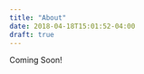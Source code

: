 ```yaml
---
title: "About"
date: 2018-04-18T15:01:52-04:00
draft: true
---
```


<!-- Kelly Ripple is a Software Engineer living and working in Northern Virginia. Originally from Maryland, she pursued her passion for technology by getting a degree in Electrical Engineering from The University of Maryland. After a few years in unfulfilling jobs she decided she wanted a career in web development, and attended Dev Bootcamp in NYC to make that happen. She currently works on the front end in Angular.js at BTI360. Check out her current and past projects here. -->

Coming Soon!